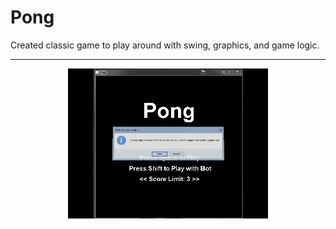 # Pong
Created classic game to play around with swing, graphics, and game logic.

---

<p align="center">
  <img src="./screenshots/pong.gif">
</p>
